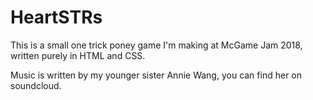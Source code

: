 # HeartSTRs

This is a small one trick poney game I'm making at McGame Jam 2018, written purely in HTML and CSS.

Music is written by my younger sister Annie Wang, you can find her on soundcloud.
